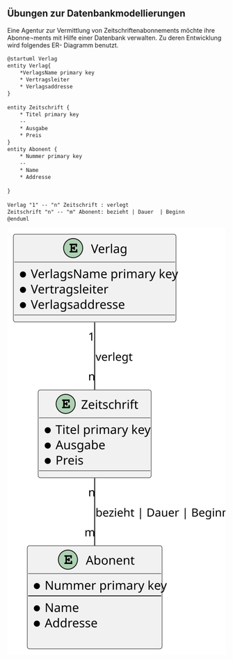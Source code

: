 ## Übungen zur Datenbankmodellierungen

Eine Agentur zur Vermittlung von Zeitschriftenabonnements möchte ihre Abonne¬ments mit Hilfe einer Datenbank verwalten. Zu deren Entwicklung wird folgendes ER- Diagramm benutzt.  
```plantuml
@startuml Verlag  
entity Verlag{  
    *VerlagsName primary key
    * Vertragsleiter  
    * Verlagsaddresse  
}  

entity Zeitschrift {  
    * Titel primary key  
    --  
    * Ausgabe 
    * Preis  
}  
entity Abonent {  
    * Nummer primary key  
    --  
    * Name  
    * Addresse  

}  

Verlag "1" -- "n" Zeitschrift : verlegt  
Zeitschrift "n" -- "m" Abonent: bezieht | Dauer  | Beginn  
@enduml
```
<img src="./Verlag.svg">
